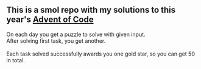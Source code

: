 This is a smol repo with my solutions to this year's [Advent of Code](https://adventofcode.com/2019)
---
On each day you get a puzzle to solve with given input.
<br>
After solving first task, you get another.
<br>
<br>
Each task solved successfully awards you one gold star, so you can get 50 in total.